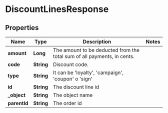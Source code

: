 

# DiscountLinesResponse

## Properties

Name | Type | Description | Notes
------------ | ------------- | ------------- | -------------
**amount** | **Long** | The amount to be deducted from the total sum of all payments, in cents. | 
**code** | **String** | Discount code. | 
**type** | **String** | It can be &#39;loyalty&#39;, &#39;campaign&#39;, &#39;coupon&#39; o &#39;sign&#39; | 
**id** | **String** | The discount line id | 
**_object** | **String** | The object name | 
**parentId** | **String** | The order id | 





